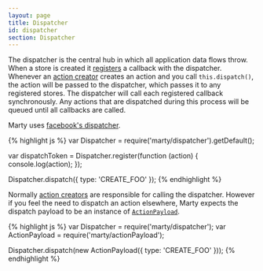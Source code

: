 ```yaml
---
layout: page
title: Dispatcher
id: dispatcher
section: Dispatcher
---
```


The dispatcher is the central hub in which all application data flows throw. When a store is created it [registers](http://facebook.github.io/flux/docs/dispatcher.html#api) a callback with the dispatcher. Whenever an [action creator](/guides/action-creators/index.html) creates an action and you call ``this.dispatch()``, the action will be passed to the dispatcher, which passes it to any registered stores. The dispatcher will call each registered callback synchronously. Any actions that are dispatched during this process will be queued until all callbacks are called.

Marty uses [facebook's dispatcher](https://github.com/facebook/flux/).

{% highlight js %}
var Dispatcher = require('marty/dispatcher').getDefault();

var dispatchToken = Dispatcher.register(function (action) {
  console.log(action);
});

Dispatcher.dispatch({ type: 'CREATE_FOO' });
{% endhighlight %}

Normally [action creators](/guides/action-creators/index.html) are responsible for calling the dispatcher. However if you feel the need to dispatch an action elsewhere, Marty expects the dispatch payload to be an instance of [``ActionPayload``](https://github.com/jhollingworth/marty/blob/master/lib/actionPayload.js).

{% highlight js %}
var Dispatcher = require('marty/dispatcher');
var ActionPayload = require('marty/actionPayload');

Dispatcher.dispatch(new ActionPayload({
  type: 'CREATE_FOO'
}));
{% endhighlight %}
